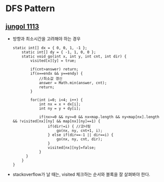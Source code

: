 # DFS Pattern
## [jungol 1113](http://www.jungol.co.kr/bbs/board.php?bo_table=pbank&wr_id=393&sca=40)
* 방향과 최소시간을 고려해야 하는 경우
      
      static int[] dx = { 0, 0, 1, -1 };
	      static int[] dy = { -1, 1, 0, 0 };
	      static void go(int x, int y, int cnt, int dir) {
		      visited[x][y] = true;
		
		      if(cnt>answer) return; 
		      if(x==endx && y==endy) {
			      //최소값 갱신
			      answer = Math.min(answer, cnt);
			      return;
		      }
		
		      for(int i=0; i<4; i++) {
			      int nx = x + dx[i];
			      int ny = y + dy[i];
			
			      if(nx>=0 && ny>=0 && nx<map.length && ny<map[nx].length && !visited[nx][ny] && map[nx][ny]==1) {
				      if(dir!=i) { //코너링
					      go(nx, ny, cnt+1, i);
				      } else if(dir==-1 || dir==i) {
					      go(nx, ny, cnt, dir);
				      }
				      visited[nx][ny]=false;
			      }
	      	}
	      }
      }
* stackoverflow가 날 때는, visited 체크하는 순서와 블록을 잘 살펴봐야 한다.
